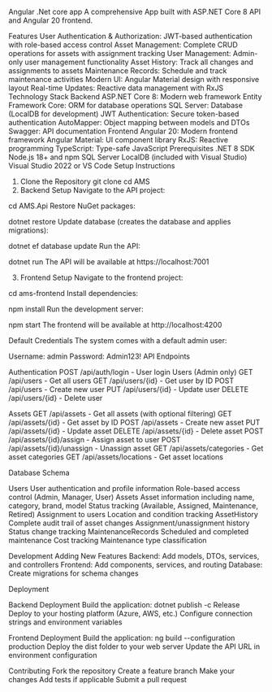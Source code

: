 Angular .Net core app
A comprehensive App built with ASP.NET Core 8 API and Angular 20 frontend.

Features
User Authentication & Authorization: JWT-based authentication with role-based access control
Asset Management: Complete CRUD operations for assets with assignment tracking
User Management: Admin-only user management functionality
Asset History: Track all changes and assignments to assets
Maintenance Records: Schedule and track maintenance activities
Modern UI: Angular Material design with responsive layout
Real-time Updates: Reactive data management with RxJS
Technology Stack
Backend
ASP.NET Core 8: Modern web framework
Entity Framework Core: ORM for database operations
SQL Server: Database (LocalDB for development)
JWT Authentication: Secure token-based authentication
AutoMapper: Object mapping between models and DTOs
Swagger: API documentation
Frontend
Angular 20: Modern frontend framework
Angular Material: UI component library
RxJS: Reactive programming
TypeScript: Type-safe JavaScript
Prerequisites
.NET 8 SDK
Node.js 18+ and npm
SQL Server LocalDB (included with Visual Studio)
Visual Studio 2022 or VS Code
Setup Instructions
1. Clone the Repository
git clone <repository-url>
cd AMS
2. Backend Setup
Navigate to the API project:

cd AMS.Api
Restore NuGet packages:

dotnet restore
Update database (creates the database and applies migrations):

dotnet ef database update
Run the API:

dotnet run
The API will be available at https://localhost:7001

3. Frontend Setup
Navigate to the frontend project:

cd ams-frontend
Install dependencies:

npm install
Run the development server:

npm start
The frontend will be available at http://localhost:4200

Default Credentials
The system comes with a default admin user:

Username: admin
Password: Admin123!
API Endpoints

Authentication
POST /api/auth/login - User login
Users (Admin only)
GET /api/users - Get all users
GET /api/users/{id} - Get user by ID
POST /api/users - Create new user
PUT /api/users/{id} - Update user
DELETE /api/users/{id} - Delete user

Assets
GET /api/assets - Get all assets (with optional filtering)
GET /api/assets/{id} - Get asset by ID
POST /api/assets - Create new asset
PUT /api/assets/{id} - Update asset
DELETE /api/assets/{id} - Delete asset
POST /api/assets/{id}/assign - Assign asset to user
POST /api/assets/{id}/unassign - Unassign asset
GET /api/assets/categories - Get asset categories
GET /api/assets/locations - Get asset locations

Database Schema

Users
User authentication and profile information
Role-based access control (Admin, Manager, User)
Assets
Asset information including name, category, brand, model
Status tracking (Available, Assigned, Maintenance, Retired)
Assignment to users
Location and condition tracking
AssetHistory
Complete audit trail of asset changes
Assignment/unassignment history
Status change tracking
MaintenanceRecords
Scheduled and completed maintenance
Cost tracking
Maintenance type classification

Development
Adding New Features
Backend: Add models, DTOs, services, and controllers
Frontend: Add components, services, and routing
Database: Create migrations for schema changes


Deployment

Backend Deployment
Build the application: dotnet publish -c Release
Deploy to your hosting platform (Azure, AWS, etc.)
Configure connection strings and environment variables

Frontend Deployment
Build the application: ng build --configuration production
Deploy the dist folder to your web server
Update the API URL in environment configuration

Contributing
Fork the repository
Create a feature branch
Make your changes
Add tests if applicable
Submit a pull request
